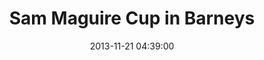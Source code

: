 ---
id: 72157637904751204
title: Sam Maguire Cup in Barneys
cover: https://farm3.staticflickr.com/2836/10977210996_e5b65dfd05_q.jpg
date: 2013-11-21 04:39:00
photos:
  - thumbnail: https://farm3.staticflickr.com/2836/10977210996_e5b65dfd05_q.jpg
    original: https://farm3.staticflickr.com/2836/10977210996_729316f2bf_o.jpg
    title: Sam-in-Barneys
  - thumbnail: https://farm3.staticflickr.com/2875/10977210666_ffc1ebaf8c_q.jpg
    original: https://farm3.staticflickr.com/2875/10977210666_0a92f8ba1b_o.jpg
    title: Sam-in-Barneys-001
  - thumbnail: https://farm6.staticflickr.com/5479/10977117335_d99de425de_q.jpg
    original: https://farm6.staticflickr.com/5479/10977117335_468e284e7a_o.jpg
    title: Sam-in-Barneys-002
  - thumbnail: https://farm6.staticflickr.com/5493/10977210176_05c1b7e721_q.jpg
    original: https://farm6.staticflickr.com/5493/10977210176_86df14bd22_o.jpg
    title: Sam-in-Barneys-003
  - thumbnail: https://farm4.staticflickr.com/3790/10977210076_005b6bab6f_q.jpg
    original: https://farm4.staticflickr.com/3790/10977210076_d126cc5901_o.jpg
    title: Sam-in-Barneys-004
  - thumbnail: https://farm8.staticflickr.com/7316/10977342703_36e690c686_q.jpg
    original: https://farm8.staticflickr.com/7316/10977342703_0afa896e16_o.jpg
    title: Sam-in-Barneys-005
---
